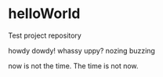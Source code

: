 # helloWorld
Test project repository


howdy dowdy!
whassy uppy?
nozing buzzing

now is not the time.
The time is not now.
